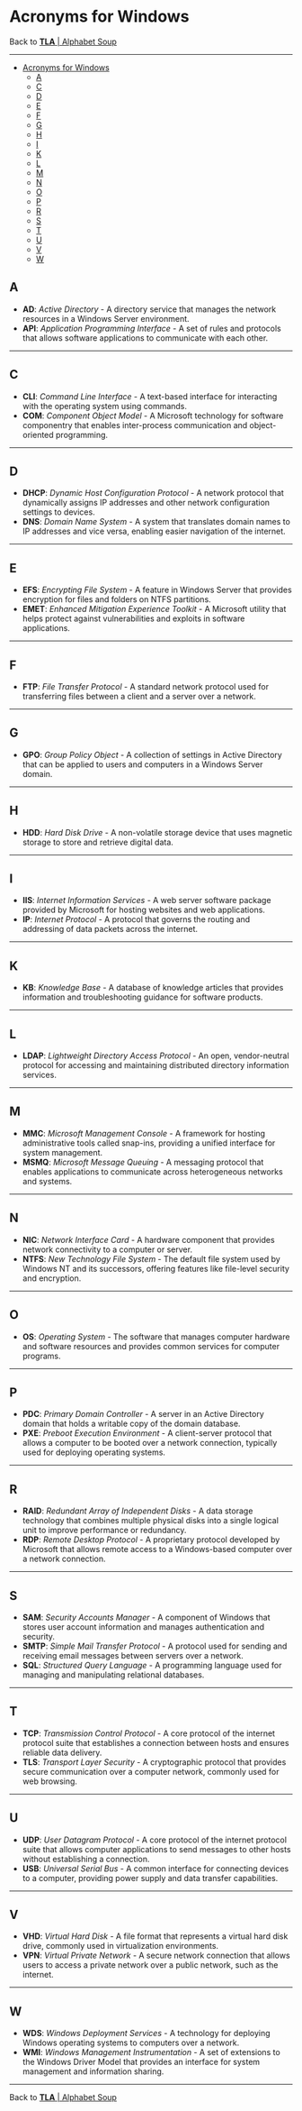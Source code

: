 # Acronyms for Windows

Back to [**TLA** | Alphabet Soup](../README.md)

---

- [Acronyms for Windows](#acronyms-for-windows)
  - [A](#a)
  - [C](#c)
  - [D](#d)
  - [E](#e)
  - [F](#f)
  - [G](#g)
  - [H](#h)
  - [I](#i)
  - [K](#k)
  - [L](#l)
  - [M](#m)
  - [N](#n)
  - [O](#o)
  - [P](#p)
  - [R](#r)
  - [S](#s)
  - [T](#t)
  - [U](#u)
  - [V](#v)
  - [W](#w)

## A

- **AD**: *Active Directory* - A directory service that manages the network resources in a Windows Server environment.
- **API**: *Application Programming Interface* - A set of rules and protocols that allows software applications to communicate with each other.

---

## C

- **CLI**: *Command Line Interface* - A text-based interface for interacting with the operating system using commands.
- **COM**: *Component Object Model* - A Microsoft technology for software componentry that enables inter-process communication and object-oriented programming.

---

## D

- **DHCP**: *Dynamic Host Configuration Protocol* - A network protocol that dynamically assigns IP addresses and other network configuration settings to devices.
- **DNS**: *Domain Name System* - A system that translates domain names to IP addresses and vice versa, enabling easier navigation of the internet.

---

## E

- **EFS**: *Encrypting File System* - A feature in Windows Server that provides encryption for files and folders on NTFS partitions.
- **EMET**: *Enhanced Mitigation Experience Toolkit* - A Microsoft utility that helps protect against vulnerabilities and exploits in software applications.

---

## F

- **FTP**: *File Transfer Protocol* - A standard network protocol used for transferring files between a client and a server over a network.

---

## G

- **GPO**: *Group Policy Object* - A collection of settings in Active Directory that can be applied to users and computers in a Windows Server domain.

---

## H

- **HDD**: *Hard Disk Drive* - A non-volatile storage device that uses magnetic storage to store and retrieve digital data.

---

## I

- **IIS**: *Internet Information Services* - A web server software package provided by Microsoft for hosting websites and web applications.
- **IP**: *Internet Protocol* - A protocol that governs the routing and addressing of data packets across the internet.

---

## K

- **KB**: *Knowledge Base* - A database of knowledge articles that provides information and troubleshooting guidance for software products.

---

## L

- **LDAP**: *Lightweight Directory Access Protocol* - An open, vendor-neutral protocol for accessing and maintaining distributed directory information services.

---

## M

- **MMC**: *Microsoft Management Console* - A framework for hosting administrative tools called snap-ins, providing a unified interface for system management.
- **MSMQ**: *Microsoft Message Queuing* - A messaging protocol that enables applications to communicate across heterogeneous networks and systems.

---

## N

- **NIC**: *Network Interface Card* - A hardware component that provides network connectivity to a computer or server.
- **NTFS**: *New Technology File System* - The default file system used by Windows NT and its successors, offering features like file-level security and encryption.

---

## O

- **OS**: *Operating System* - The software that manages computer hardware and software resources and provides common services for computer programs.

---

## P

- **PDC**: *Primary Domain Controller* - A server in an Active Directory domain that holds a writable copy of the domain database.
- **PXE**: *Preboot Execution Environment* - A client-server protocol that allows a computer to be booted over a network connection, typically used for deploying operating systems.

---

## R

- **RAID**: *Redundant Array of Independent Disks* - A data storage technology that combines multiple physical disks into a single logical unit to improve performance or redundancy.
- **RDP**: *Remote Desktop Protocol* - A proprietary protocol developed by Microsoft that allows remote access to a Windows-based computer over a network connection.

---

## S

- **SAM**: *Security Accounts Manager* - A component of Windows that stores user account information and manages authentication and security.
- **SMTP**: *Simple Mail Transfer Protocol* - A protocol used for sending and receiving email messages between servers over a network.
- **SQL**: *Structured Query Language* - A programming language used for managing and manipulating relational databases.

---

## T

- **TCP**: *Transmission Control Protocol* - A core protocol of the internet protocol suite that establishes a connection between hosts and ensures reliable data delivery.
- **TLS**: *Transport Layer Security* - A cryptographic protocol that provides secure communication over a computer network, commonly used for web browsing.

---

## U

- **UDP**: *User Datagram Protocol* - A core protocol of the internet protocol suite that allows computer applications to send messages to other hosts without establishing a connection.
- **USB**: *Universal Serial Bus* - A common interface for connecting devices to a computer, providing power supply and data transfer capabilities.

---

## V

- **VHD**: *Virtual Hard Disk* - A file format that represents a virtual hard disk drive, commonly used in virtualization environments.
- **VPN**: *Virtual Private Network* - A secure network connection that allows users to access a private network over a public network, such as the internet.

---

## W

- **WDS**: *Windows Deployment Services* - A technology for deploying Windows operating systems to computers over a network.
- **WMI**: *Windows Management Instrumentation* - A set of extensions to the Windows Driver Model that provides an interface for system management and information sharing.

---

Back to [**TLA** | Alphabet Soup](../README.md)
